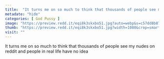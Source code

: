 ```yaml
---
title:  "It turns me on so much to think that thousands of people see my nudes on reddit and people in real life have no idea"
metadate: "hide"
categories: [ God Pussy ]
image: "https://preview.redd.it/eqi8k3skxbo51.jpg?auto=webp&s=c57dd8b874e8827fc0e5632f05e047bf630c6939"
thumb: "https://preview.redd.it/eqi8k3skxbo51.jpg?width=1080&crop=smart&auto=webp&s=7dbe3dfec47cb4b9a7dbf57993bb1e567783a4a6"
visit: ""
---
```

It turns me on so much to think that thousands of people see my nudes on reddit and people in real life have no idea
